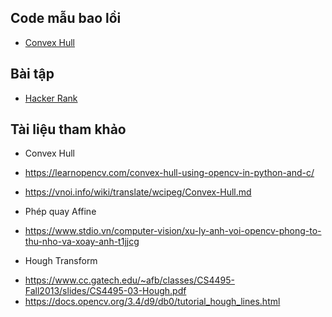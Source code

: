 ## Code mẫu bao lồi
- [Convex Hull](convexhull_public.py)

## Bài tập
- [Hacker Rank](https://www.hackerrank.com/contests/geometric-algorithms/challenges?fbclid=IwAR1mlZM7jfuwte87lWqpjglkOzSttl8LyPRaUFbQeWX4oxwFxjMUXpTAJto)
## Tài liệu tham khảo

* Convex Hull

*  https://learnopencv.com/convex-hull-using-opencv-in-python-and-c/

-  https://vnoi.info/wiki/translate/wcipeg/Convex-Hull.md

*  Phép quay Affine

- https://www.stdio.vn/computer-vision/xu-ly-anh-voi-opencv-phong-to-thu-nho-va-xoay-anh-t1jjcg

* Hough Transform

- https://www.cc.gatech.edu/~afb/classes/CS4495-Fall2013/slides/CS4495-03-Hough.pdf
- https://docs.opencv.org/3.4/d9/db0/tutorial_hough_lines.html
